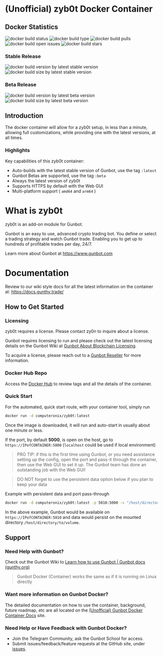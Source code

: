 

# (Unofficial) zyb0t Docker Container

## Docker Statistics

![docker build status](https://img.shields.io/docker/cloud/build/computeronix/zyb0t?style=plastic)
![docker build type](https://img.shields.io/docker/cloud/automated/computeronix/zyb0t?style=plastic)
![docker build pulls](https://img.shields.io/docker/pulls/computeronix/zyb0t?style=plastic)
![docker build open issues](https://img.shields.io/github/issues/computeronix/docker-zyb0t?style=plastic)
![docker build stars](https://img.shields.io/docker/stars/computeronix/zyb0t?style=plastic)

### Stable Release 
![docker build version by latest stable version](https://img.shields.io/docker/v/computeronix/zyb0t/latest?style=plastic)
![docker build size by latest stable version](https://img.shields.io/docker/image-size/computeronix/zyb0t/latest?style=plastic)  

### Beta Release
![docker build version by latest beta version](https://img.shields.io/docker/v/computeronix/zyb0t/beta?style=plastic)
![docker build size by latest beta version](https://img.shields.io/docker/image-size/computeronix/zyb0t/beta?style=plastic)

## Introduction

The docker container will allow for a zyb0t setup, in less than a minute, allowing full customizations, while providing one with the latest versions, at all times.

### Highlights

Key capabilities of this zyb0t container:

- Auto-builds with the latest stable version of Gunbot, use the tag `:latest`
- Gunbot Betas are supported, use the tag `:beta`
- Always the latest version of zyb0t
- Supports HTTPS by default with the Web GUI
- Multi-platform support ( `amd64` and `arm64` )

# What is zyb0t
zyb0t is an add-on module for Gunbot.

Gunbot is an easy to use, advanced crypto trading bot. You define or select a trading strategy and watch Gunbot trade. Enabling you to get up to hundreds of profitable trades per day, 24/7.

Learn more about Gunbot at https://www.gunbot.com

# Documentation
Review to our wiki style docs for all the latest information on the container at: https://docs.gunthy.trade/

## How to Get Started

### Licensing
zyb0t requires a license. Please contact zy0n to inquire about a license.

Gunbot requires licensing to run and please check out the latest licensing details on the Gunbot Wiki at [Gunbot About Blockchain Licensing](https://wiki.gunthy.org/about/system-requirements/license-info#blockchain-based-license-system).

To acquire a license, please reach out to a [Gunbot Reseller](https://gunthy.org/resellers/) for more information.

### Docker Hub Repo
Access the [Docker Hub](https://hub.docker.com/r/computeronix/zyb0t) to review tags and all the details of the container.

### Quick Start
For the automated, quick start route, with your container tool, simply run
```bash
docker run -d computeronix/zyb0t:latest
```

Once the image is downloaded, it will run and auto-start in usually about one minute or less.

If the port, by default **5000**, is open on the host, go to `https://IPofCONTAINER:5000` (`localhost` could be used if local environment)

> PRO TIP: if this is the first time using Gunbot, or you need assistance setting up the config, open the port and pass-it through the container, then use the Web GUI to set it up. The Gunbot team has done an outstanding job with the Web GUI!  
  
> DO NOT forget to use the persistent data option below if you plan to keep your data

Example with persistent data and port pass-through
```bash
docker run -d computeronix/zyb0t:latest -p 5010:5000 -v "/host/directory/to/volume:/mnt/gunbot"
```
In the above example, Gunbot would be available on `https://IPofCONTAINER:5010` and data would persist on the mounted directory `/host/directory/to/volume`.

## Support

### Need Help with Gunbot?

Check out the Gunbot Wiki to [Learn how to use Gunbot | Gunbot docs (gunthy.org)](https://wiki.gunthy.org/)

>Gunbot Docker (Container) works the same as if it is running on Linux directly

### Want more information on Gunbot Docker?
The detailed documentation on how to use the container, background, future roadmap, etc are all located on the [(Unofficial) Gunbot Docker Container Docs](https://docs.gunthy.trade/) site.

### Need Help or Have Feedback with Gunbot Docker?

 - Join the Telegram Community, ask the Gunbot School for access.
 - Submit issues/feedback/feature requests at the GitHub site, under [issues](https://github.com/computeronix/docker-zyb0t/issues).
 
